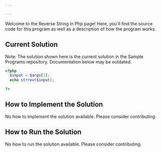 ```yaml
---

---
```


Welcome to the Reverse String in Php page! Here, you'll find the source code for this program as well as a description of how the program works.

## Current Solution

Note: The solution shown here is the current solution in the Sample Programs repository. Documentation below may be outdated.

```Php
<?php
  $input = $argv[1];
  echo strrev($input);

?>

```

## How to Implement the Solution

No how to implement the solution available. Please consider contributing.

## How to Run the Solution

No how to run the solution available. Please consider contributing.